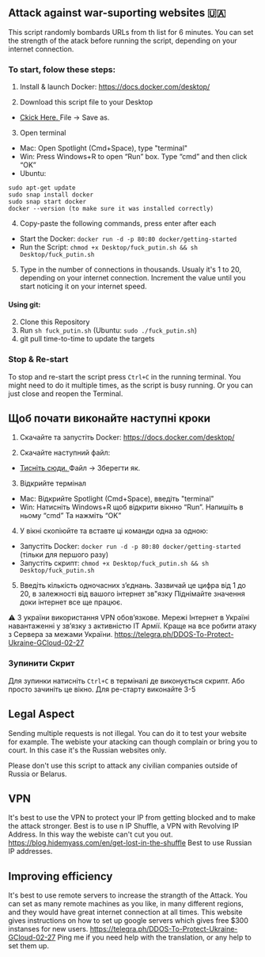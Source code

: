 ## Attack against war-suporting websites 🇺🇦

This script randomly bombards URLs from th list for 6 minutes.
You can set the strength of the atack before running the script, depending on your internet connection.

### To start, folow these steps:

1. Install & launch Docker: https://docs.docker.com/desktop/

2. Download this script file to your Desktop

- <a id="raw-url" href="https://raw.githubusercontent.com/IgorKovr/DDoS-to-stop-the-war/main/fuck_putin.sh">Ckick Here. </a> File -> Save as.

3. Open terminal
- Mac: Open Spotlight (Cmd+Space), type "terminal"
- Win: Press Windows+R to open “Run” box. Type “cmd” and then click “OK”
- Ubuntu: 
```
sudo apt-get update
sudo snap install docker
sudo snap start docker
docker --version (to make sure it was installed correctly)
```

4. Copy-paste the following commands, press enter after each
- Start the Docker: `docker run -d -p 80:80 docker/getting-started`
- Run the Script: `chmod +x Desktop/fuck_putin.sh && sh Desktop/fuck_putin.sh`

5. Type in the number of connections in thousands.
Usualy it's 1 to 20, depending on your internet connection.
Increment the value until you start noticing it on your internet speed.

#### Using git:

2. Clone this Repository
3. Run `sh fuck_putin.sh` (Ubuntu: `sudo ./fuck_putin.sh`)
4. git pull time-to-time to update the targets


### Stop & Re-start
To stop and re-start the script press `Ctrl+C` in the running terminal.
You might need to do it multiple times, as the script is busy running.
Or you can just close and reopen the Terminal.


## Щоб почати виконайте наступні кроки

1. Скачайте та запустіть Docker: https://docs.docker.com/desktop/

2. Скачайте наступний файл: 

- <a id="raw-url" href="https://raw.githubusercontent.com/IgorKovr/DDoS-to-stop-the-war/main/fuck_putin.sh">Тисніть сюди. </a> Файл -> Зберегти як.


3. Відкрийте термінал
- Mac: Відкрийте Spotlight (Cmd+Space), введіть "terminal"
- Win: Натисніть Windows+R щоб відкрити вікнно “Run”. Напишіть в ньому “cmd” Та нажміть “OK”

4. У вікні скопіюйте та вставте ці команди одна за одною:
- Запустіть Docker: `docker run -d -p 80:80 docker/getting-started` (тільки для першого разу)
- Запустіть скрипт: `chmod +x Desktop/fuck_putin.sh && sh Desktop/fuck_putin.sh`

5. Введіть кількість одночасних зʼєднань. 
Зазвичай це цифра від 1 до 20, в залежності від вашого інтернет зв"язку
Піднімайте значення доки інтернет все ще працює.


⚠️ З україни використання VPN обовʼязкове. Мережі Інтернет в Україні навантаженні у звʼязку з активністю IT Армії. Краще на все робити атаку з Сервера за межами України.
https://telegra.ph/DDOS-To-Protect-Ukraine-GCloud-02-27

### Зупинити Скрит
Для зупинки натисніть `Ctrl+C` в терміналі де виконується скрипт.
Або просто зачиніть це вікно.
Для ре-старту виконайте 3-5

## Legal Aspect

Sending multiple requests is not illegal. You can do it to test your website for example.
The webiste your atacking can though complain or bring you to court. In this case it's the Russian websites only.

Please don't use this script to attack any civilian companies outside of Russia or Belarus.

## VPN

It's best to use the VPN to protect your IP from getting blocked and to make the attack stronger.
Best is to use n IP Shuffle, a VPN with Revolving IP Address. In this way the webiste can't cut you out.
https://blog.hidemyass.com/en/get-lost-in-the-shuffle
Best to use Russian IP addresses.

## Improving efficiency
It's best to use remote servers to increase the strangth of the Attack.
You can set as many remote machines as you like, in many different regions, and they would have great internet connection at all times.
This website gives instructions on how to set up google servers which gives free $300 instanses for new users.
https://telegra.ph/DDOS-To-Protect-Ukraine-GCloud-02-27
Ping me if you need help with the translation, or any help to set them up.
